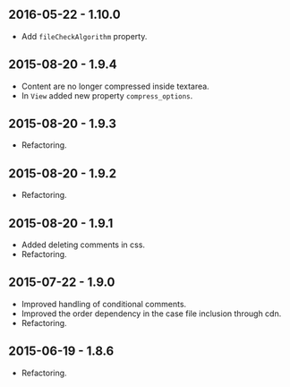 2016-05-22 - 1.10.0
-------------------
* Add `fileCheckAlgorithm` property.

2015-08-20 - 1.9.4
------------------
* Content are no longer compressed inside textarea.
* In `View` added new property `compress_options`.

2015-08-20 - 1.9.3
------------------
* Refactoring.

2015-08-20 - 1.9.2
------------------
* Refactoring.

2015-08-20 - 1.9.1
------------------
* Added deleting comments in css.
* Refactoring.

2015-07-22 - 1.9.0
------------------
* Improved handling of conditional comments.
* Improved the order dependency in the case file inclusion through cdn.
* Refactoring.

2015-06-19 - 1.8.6
------------------
* Refactoring.
